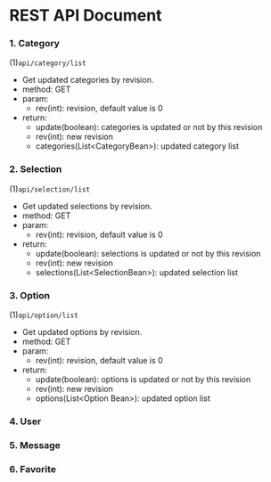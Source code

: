 # REST API Document

### 1. Category

(1)`api/category/list`
   
  - Get updated categories by revision.
  - method: GET
  - param: 
    - rev(int): revision, default value is 0
  - return:
    - update(boolean): categories is updated or not by this revision
    - rev(int): new revision
    - categories(List\<CategoryBean>): updated category list

### 2. Selection

(1)`api/selection/list`
   
  - Get updated selections by revision.
  - method: GET
  - param: 
    - rev(int): revision, default value is 0
  - return:
    - update(boolean): selections is updated or not by this revision
    - rev(int): new revision
    - selections(List\<SelectionBean>): updated selection list

### 3. Option

(1)`api/option/list`
   
  - Get updated options by revision.
  - method: GET
  - param: 
    - rev(int): revision, default value is 0
  - return:
    - update(boolean): options is updated or not by this revision
    - rev(int): new revision
    - options(List\<Option Bean>): updated option list

### 4. User

### 5. Message

### 6. Favorite